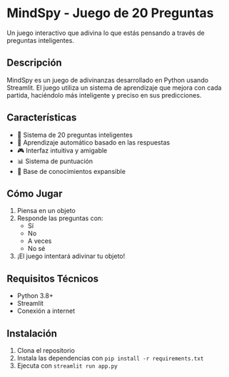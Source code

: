 # MindSpy - Juego de 20 Preguntas

Un juego interactivo que adivina lo que estás pensando a través de preguntas inteligentes.

## Descripción

MindSpy es un juego de adivinanzas desarrollado en Python usando Streamlit. El juego utiliza un sistema de aprendizaje que mejora con cada partida, haciéndolo más inteligente y preciso en sus predicciones.

## Características

- 🤔 Sistema de 20 preguntas inteligentes
- 🧠 Aprendizaje automático basado en las respuestas
- 🎮 Interfaz intuitiva y amigable
- 📊 Sistema de puntuación
- 💾 Base de conocimientos expansible

## Cómo Jugar

1. Piensa en un objeto
2. Responde las preguntas con:
   - Sí
   - No
   - A veces
   - No sé
3. ¡El juego intentará adivinar tu objeto!

## Requisitos Técnicos

- Python 3.8+
- Streamlit
- Conexión a internet

## Instalación

1. Clona el repositorio
2. Instala las dependencias con `pip install -r requirements.txt`
3. Ejecuta con `streamlit run app.py`
